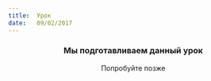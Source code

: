 ```yaml
---
title:  Урок
date:   09/02/2017
---
```


### <center>Мы подготавливаем данный урок</center>
<center>Попробуйте позже</center>